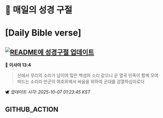 # 🙏 매일의 성경 구절
# [Daily Bible verse]
## [![README에 성경구절 업데이트](https://github.com/DONGSUKA/first_test/actions/workflows/update-readme-bible.yml/badge.svg)](https://github.com/DONGSUKA/first_test/actions/workflows/update-readme-bible.yml)
<!-- START_BIBLE_VERSE -->
📖 **이사야 13:4**
> 산에서 무리의 소리가 남이여 많은 백성의 소리 같으니 곧 열국 민족이 함께 모여 떠드는 소리라 만군의 여호와께서 싸움을 위하여 군대를 검열하심이로다

🕊️ _업데이트 시각: 2025-10-07 01:23:45 KST_
  <!-- END_BIBLE_VERSE -->
## GITHUB_ACTION
